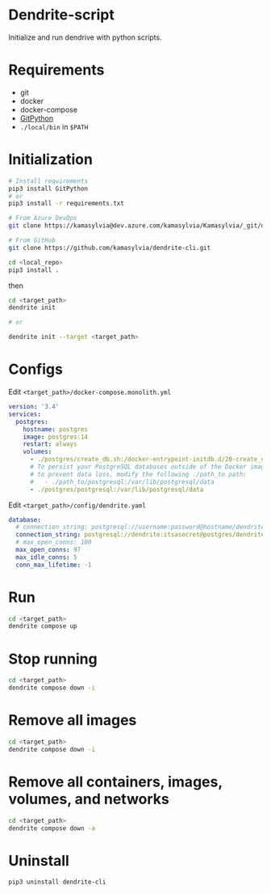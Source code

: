 # Dendrite-script

Initialize and run dendrive with python scripts.

# Requirements

- git
- docker
- docker-compose
- [GitPython](http://gitpython.readthedocs.org/)
- `./local/bin` in `$PATH`

# Initialization

```sh
# Install requirements
pip3 install GitPython
# or
pip3 install -r requirements.txt

# From Azure DevOps
git clone https://kamasylvia@dev.azure.com/kamasylvia/Kamasylvia/_git/dendrite <local_repo>

# From GitHub
git clone https://github.com/kamasylvia/dendrite-cli.git

cd <local_repo>
pip3 install .
```

then

```sh
cd <target_path>
dendrite init

# or

dendrite init --target <target_path>
```

# Configs

Edit `<target_path>/docker-compose.monolith.yml`

```yml
version: '3.4'
services:
  postgres:
    hostname: postgres
    image: postgres:14
    restart: always
    volumes:
      - ./postgres/create_db.sh:/docker-entrypoint-initdb.d/20-create_db.sh
      # To persist your PostgreSQL databases outside of the Docker image,
      # to prevent data loss, modify the following ./path_to path:
      #   - ./path_to/postgresql:/var/lib/postgresql/data
      - ./postgres/postgresql:/var/lib/postgresql/data
```

Edit `<target_path>/config/dendrite.yaml`

```yml
database:
  # connection_string: postgresql://username:password@hostname/dendrite?sslmode=disable
  connection_string: postgresql://dendrite:itsasecret@postgres/dendrite?sslmode=disable
  # max_open_conns: 100
  max_open_conns: 97
  max_idle_conns: 5
  conn_max_lifetime: -1
```

# Run

```sh
cd <target_path>
dendrite compose up
```

# Stop running

```sh
cd <target_path>
dendrite compose down -i
```

# Remove all images

```sh
cd <target_path>
dendrite compose down -i
```

# Remove all containers, images, volumes, and networks

```sh
cd <target_path>
dendrite compose down -a
```

# Uninstall

```sh
pip3 uninstall dendrite-cli
```
